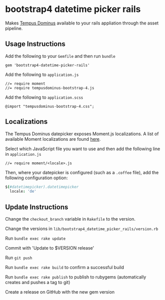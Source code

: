 # bootstrap4 datetime picker rails

Makes [Tempus Dominus](https://github.com/tempusdominus/bootstrap-4) available to your rails appliation through the asset pipeline.

## Usage Instructions

Add the following to your `Gemfile` and then run `bundle`

`gem 'bootstrap4-datetime-picker-rails'`

Add the following to `application.js`

```
//= require moment
//= require tempusdominus-bootstrap-4.js
```

Add the following to `application.scss`

`@import "tempusdominus-bootstrap-4.css";`

## Localizations

The Tempus Dominus datepicker exposes Moment.js localizations. A list of available Moment localizations are found [here](https://github.com/moment/moment/tree/master/locale).

Select which JavaScript file you want to use and then add the following line in `application.js`

```
//= require moment/<locale>.js
```

Then, where your datepicker is configured (such as a `.coffee` file), add the following configuration option:

```coffeescript
$(#datetimepicker).datetimepicker
  locale: 'de'
```

## Update Instructions
Change the `checkout_branch` variable in `Rakefile` to the version.

Change the versions in `lib/bootstrap4_datetime_picker_rails/version.rb`

Run  `bundle exec rake update`

Commit with 'Update to $VERSION release'

Run `git push`

Run `bundle exec rake build` to confirm a successful build

Run `bundle exec rake publish` to publish to rubygems (automatically creates and pushes a tag to git)

Create a release on GitHub with the new gem version
